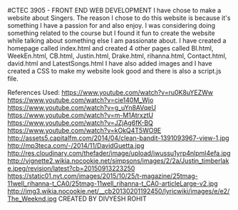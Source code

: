 #CTEC 3905 - FRONT END WEB DEVELOPMENT 
I have chose to make a website about Singers. 
The reason I chose to do this website is because it's something I have a passion for and also enjoy. 
I was considering doing something related to the course but I found it fun to create the website while talking about something else 
I am passionate about. 
I have created a homepage called index.html and created 4 other pages called BI.html, WeekEn.html, CB.html, Justin.html, Drake.html, rihanna.html, 
Contact.html, david.html and LatestSongs.html
I have also added images and I have created a CSS to make my website look good and there is also a script.js file. 

References Used:
https://www.youtube.com/watch?v=ru0K8uYEZWw
https://www.youtube.com/watch?v=cie140M_Wjo
https://www.youtube.com/watch?v=g_uYn8AVqeU
https://www.youtube.com/watch?v=m-M1AtrxztU
https://www.youtube.com/watch?v=JZjAg6fK-BQ
https://www.youtube.com/watch?v=kOkQ4T5WO9E
http://assets5.capitalfm.com/2014/04/clean-bandit-1391093967-view-1.jpg
http://mp3teca.com/-/2014/11/DavidGuetta.jpg
http://res.cloudinary.com/thefader/image/upload/iwussu1yrp4nlpml4efa.jpg
http://vignette2.wikia.nocookie.net/simpsons/images/2/2a/Justin_timberlake.jpeg/revision/latest?cb=20150913223250
https://static01.nyt.com/images/2015/10/25/t-magazine/25tmag-11well_rihanna-t_CA0/25tmag-11well_rihanna-t_CA0-articleLarge-v2.jpg
http://img3.wikia.nocookie.net/__cb20130201192450/lyricwiki/images/e/e2/The_Weeknd.jpg
CREATED BY DIVYESH ROHIT